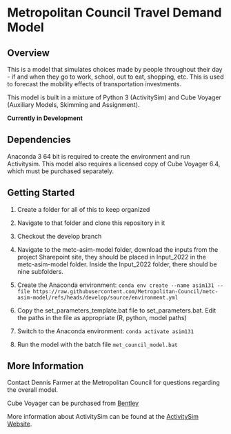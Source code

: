 # Metropolitan Council Travel Demand Model

## Overview

This is a model that simulates choices made by people throughout their day - if and when they go to work, school, out to eat, shopping, etc. This is used to forecast the mobility effects of transportation investments.

This model is built in a mixture of Python 3 (ActivitySim) and Cube Voyager (Auxiliary Models, Skimming and Assignment).

**Currently in Development**

## Dependencies

Anaconda 3 64 bit is required to create the environment and run Activitysim. This model also requires a licensed copy of Cube Voyager 6.4, which must be purchased separately. 

## Getting Started

1. Create a folder for all of this to keep organized

2. Navigate to that folder and clone this repository in it

3. Checkout the develop branch

4. Navigate to the metc-asim-model folder, download the inputs from the project Sharepoint site, they should be placed in Input_2022 in the metc-asim-model folder. Inside the Input_2022 folder, there should be nine subfolders.

5. Create the Anaconda environment: `conda env create --name asim131 --file https://raw.githubusercontent.com/Metropolitan-Council/metc-asim-model/refs/heads/develop/source/environment.yml`

6. Copy the set_parameters_template.bat file to set_parameters.bat. Edit the paths in the file as appropriate (R, python, model paths)

7. Switch to the Anaconda environment: `conda activate asim131`

8. Run the model with the batch file `met_council_model.bat`

## More Information

Contact Dennis Farmer at the Metropolitan Council for questions regarding the overall model.

Cube Voyager can be purchased from [Bentley](https://www.bentley.com/en/products/product-line/mobility-simulation-and-analytics/cube-voyager)

More information about ActivitySim can be found at the [ActivitySim Website](https://activitysim.github.io/).